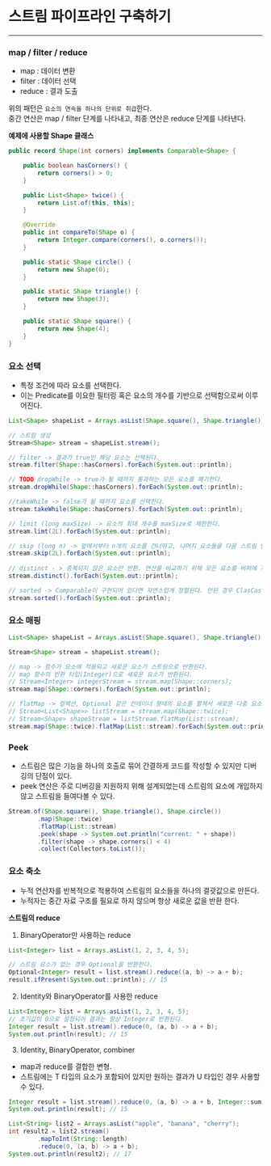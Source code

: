 # 스트림 파이프라인 구축하기

---

### map / filter / reduce
- map : 데이터 변환
- filter : 데이터 선택
- reduce : 결과 도출

위의 패턴은 `요소의 연속을 하나의 단위로 취급`한다. <br>
중간 연산은 map / filter 단계를 나타내고, 최종 연산은 reduce 단계를 나타낸다.

**예제에 사용할 Shape 클래스**
```java
public record Shape(int corners) implements Comparable<Shape> {

    public boolean hasCorners() {
        return corners() > 0;
    }

    public List<Shape> twice() {
        return List.of(this, this);
    }

    @Override
    public int compareTo(Shape o) {
        return Integer.compare(corners(), o.corners());
    }

    public static Shape circle() {
        return new Shape(0);
    }

    public static Shape triangle() {
        return new Shape(3);
    }

    public static Shape square() {
        return new Shape(4);
    }
}

```

### 요소 선택
- 특정 조건에 따라 요소를 선택한다.
- 이는 Predicate를 이요한 필터링 혹은 요소의 개수를 기반으로 선택함으로써 이루어진다.
```java
List<Shape> shapeList = Arrays.asList(Shape.square(), Shape.triangle(), Shape.triangle(), Shape.circle(), Shape.square(), Shape.circle());

// 스트림 생성
Stream<Shape> stream = shapeList.stream();

// filter -> 결과가 true인 해당 요소는 선택된다.
stream.filter(Shape::hasCorners).forEach(System.out::println);

// TODO dropWhile -> true가 될 때까지 통과하는 모든 요소를 폐기한다.
stream.dropWhile(Shape::hasCorners).forEach(System.out::println);

//takeWhile -> false가 될 때까지 요소를 선택한다.
stream.takeWhile(Shape::hasCorners).forEach(System.out::println);

// limit (long maxSize) -> 요소의 최대 개수를 maxSize로 제한한다.
stream.limt(2L).forEach(System.out::println);

// skip (long n) -> 앞에서부터 n개의 요소를 건너뛰고, 나머지 요소들을 다음 스트림 연산을 전달
stream.skip(2L).forEach(System.out::println);
        
// distinct - > 중복되지 않은 요소만 반환. 연산을 비교하기 위해 모든 요소를 버퍼에 저장
stream.distinct().forEach(System.out::println);

// sorted -> Comparable이 구현되어 있다면 자연스럽게 정렬된다. 안된 경우 ClasCastException이 발생한다.
stream.sorted().forEach(System.out::println);
```

### 요소 매핑
```java
List<Shape> shapeList = Arrays.asList(Shape.square(), Shape.triangle(), Shape.triangle(), Shape.circle(), Shape.square(), Shape.circle());

Stream<Shape> stream = shapeList.stream();

// map -> 함수가 요소에 적용되고 새로운 요소가 스트림으로 반환된다.
// map 함수의 반환 타입(Integer)으로 새로운 요소가 반환된다.
// Stream<Integer> integerStream = stream.map(Shape::corners);
stream.map(Shape::corners).forEach(System.out::println);

// flatMap -> 컬렉션, Optional 같은 컨테이너 형태의 요소를 펼쳐서 새로운 다중 요소로 포함하는 새로운 스트림을 반환
// Stream<List<Shape>> listStream = stream.map(Shape::twice);
// Stream<Shape> shapeStream = listStream.flatMap(List::stream);
stream.map(Shape::twice).flatMap(List::stream).forEach(System.out::println);
```

### Peek
- 스트림은 많은 기능을 하나의 호출로 묶어 간결하게 코드를 작성할 수 있지만 디버깅의 단점이 있다.
- peek 연산은 주로 디버깅을 지원하지 위해 설계되었는데 스트림의 요소에 개입하지 않고 스트림을 들여다볼 수 있다.
```java
Stream.of(Shape.square(), Shape.triangle(), Shape.circle())
        .map(Shape::twice)
        .flatMap(List::stream)
        .peek(shape -> System.out.println("current: " + shape))
        .filter(shape -> shape.corners() < 4)
        .collect(Collectors.toList());
```

### 요소 축소
- 누적 연산자를 반복적으로 적용하여 스트림의 요소들을 하나의 결괏값으로 만든다.
- 누적자는 중간 자료 구조를 필요로 하지 않으며 항상 새로운 값을 반환 한다.

**스트림의 reduce**

1. BinaryOperator만 사용하는 reduce
```java
List<Integer> list = Arrays.asList(1, 2, 3, 4, 5);

// 스트림 요소가 없는 경우 Optional을 반환한다.
Optional<Integer> result = list.stream().reduce((a, b) -> a + b);
result.ifPresent(System.out::println); // 15
```
2. Identity와 BinaryOperator를 사용한 reduce
```java
List<Integer> list = Arrays.asList(1, 2, 3, 4, 5);
// 초기값이 0으로 설정되어 결과는 항상 Integer로 반환된다.
Integer result = list.stream().reduce(0, (a, b) -> a + b);
System.out.println(result); // 15
```

3. Identity, BinaryOperator, combiner
- map과 reduce를 결합한 변형.
- 스트림에는 T 타입의 요소가 포함되어 있지만 원하는 결과가 U 타입인 경우 사용할 수 있다. 
```java
Integer result = list.stream().reduce(0, (a, b) -> a + b, Integer::sum);
System.out.println(result); // 15

List<String> list2 = Arrays.asList("apple", "banana", "cherry");
int result2 = list2.stream()
        .mapToInt(String::length)
        .reduce(0, (a, b) -> a + b);
System.out.println(result2); // 17
```